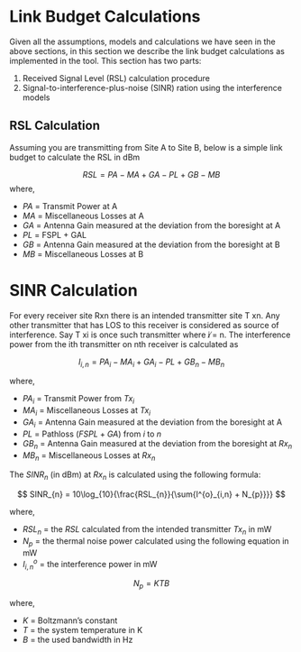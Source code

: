 # Link Budget Calculations

Given all the assumptions, models and calculations we have seen in the above
sections, in this section we describe the link budget calculations as
implemented in the tool. This section has two parts:
1. Received Signal Level (RSL) calculation procedure
2. Signal-to-interference-plus-noise (SINR) ration using the interference models

## RSL Calculation

Assuming you are transmitting from Site A to Site B, below is a simple link
budget to calculate the RSL in dBm

$$
RSL = PA-MA+GA-PL+GB-MB
$$
where,
- $PA$ = Transmit Power at A
- $MA$ = Miscellaneous Losses at A
- $GA$ = Antenna Gain measured at the deviation from the boresight at A
- $PL$ = FSPL + GAL
- $GB$ = Antenna Gain measured at the deviation from the boresight at B
- $MB$ = Miscellaneous Losses at B

# SINR Calculation

For every receiver site Rxn there is an intended transmitter site T xn. Any
other transmitter that has LOS to this receiver is considered as source of
interference. Say T xi is once such transmitter where i ̸= n. The interference
power from the ith transmitter on nth receiver is calculated as

$$
I_{i,n} = PA_{i} - MA_{i} + GA_{i} - PL + GB_{n} - MB_{n}
$$

where,
- $PA_{i}$ = Transmit Power from $Tx_{i}$
- $MA_{i}$ = Miscellaneous Losses at $Tx_{i}$
- $GA_{i}$ = Antenna Gain measured at the deviation from the boresight at A
- $PL$ = Pathloss ($FSPL + GA$) from $i$ to $n$
- $GB_{n}$ = Antenna Gain measured at the deviation from the boresight at $Rx_{n}$
- $MB_{n}$ = Miscellaneous Losses at $Rx_{n}$

The $SINR_{n}$ (in dBm) at $Rx_{n}$ is calculated using the following formula:

$$
SINR_{n} = 10\log_{10}{\frac{RSL_{n}}{\sum{I^{o}_{i,n} + N_{p}}}}
$$

where,
- $RSL_{n}$ = the $RSL$ calculated from the intended transmitter $Tx_{n}$ in mW
- $N_{p}$ = the thermal noise power calculated using the following equation in mW
- $I^{o}_{i,n}$ = the interference power in mW

$$
N_{p} = KTB
$$

where,
- $K$ = Boltzmann’s constant
- $T$ = the system temperature in K
- $B$ = the used bandwidth in Hz
